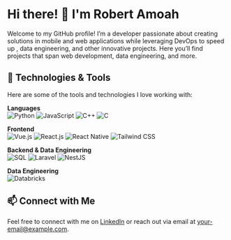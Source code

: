 <!--
**mr-robertamoah/mr-robertamoah** is a ✨ _special_ ✨ repository because its `README.md` (this file) appears on your GitHub profile.

Here are some ideas to get you started:

- 🔭 I’m currently working on ...
- 🌱 I’m currently learning ...
- 👯 I’m looking to collaborate on ...
- 🤔 I’m looking for help with ...
- 💬 Ask me about ...
- 📫 How to reach me: ...
- 😄 Pronouns: ...
- ⚡ Fun fact: ...
-->
# Hi there! 👋 I'm Robert Amoah

Welcome to my GitHub profile! I’m a developer passionate about creating solutions in mobile and web applications while leveraging DevOps to speed up , data engineering, and other innovative projects. Here you’ll find projects that span web development, data engineering, and more.

## 🔧 Technologies & Tools

Here are some of the tools and technologies I love working with:

**Languages**  
![Python](https://img.shields.io/badge/Python-3670A0?style=for-the-badge&logo=python&logoColor=ffdd54)
![JavaScript](https://img.shields.io/badge/JavaScript-323330?style=for-the-badge&logo=javascript&logoColor=F7DF1E)
![C++](https://img.shields.io/badge/C++-00599C?style=for-the-badge&logo=c%2B%2B&logoColor=white)
![C](https://img.shields.io/badge/C-00599C?style=for-the-badge&logo=c&logoColor=white)

**Frontend**  
![Vue.js](https://img.shields.io/badge/Vue.js-35495E?style=for-the-badge&logo=vue.js&logoColor=4FC08D)
![React.js](https://img.shields.io/badge/React-61DAFB?style=for-the-badge&logo=react&logoColor=white)
![React Native](https://img.shields.io/badge/React_Native-61DAFB?style=for-the-badge&logo=react&logoColor=white)
![Tailwind CSS](https://img.shields.io/badge/Tailwind_CSS-38B2AC?style=for-the-badge&logo=tailwind-css&logoColor=white)

**Backend & Data Engineering**  
![SQL](https://img.shields.io/badge/SQL-4479A1?style=for-the-badge&logo=postgresql&logoColor=white)
![Laravel](https://img.shields.io/badge/Laravel-FF2D20?style=for-the-badge&logo=laravel&logoColor=white)
![NestJS](https://img.shields.io/badge/NestJS-E0234E?style=for-the-badge&logo=nestjs&logoColor=white)

**Data Engineering**  
![Databricks](https://img.shields.io/badge/Databricks-FF3621?style=for-the-badge&logo=databricks&logoColor=white)

<!-- ## 🚀 Projects

Check out some of my pinned projects for more in-depth work, including a frontend for videography and photography services and data engineering projects using Databricks.
-->
## 📫 Connect with Me

Feel free to connect with me on [LinkedIn](https://www.linkedin.com/in/mr-robert-amoah) or reach out via email at [your-email@example.com](mailto:robertamoah.dev@gmail.com).
